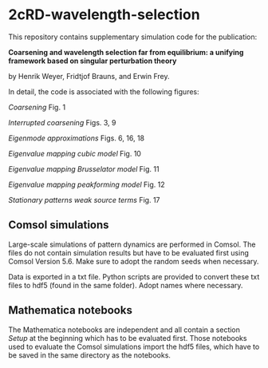 # 2cRD-wavelength-selection
This repository contains supplementary simulation code for the publication:

__Coarsening and wavelength selection far from equilibrium:
a unifying framework based on singular perturbation theory__

by Henrik Weyer, Fridtjof Brauns, and Erwin Frey.

In detail, the code is associated with the following figures:

_Coarsening_ Fig. 1

_Interrupted coarsening_ Figs. 3, 9

_Eigenmode approximations_ Figs. 6, 16, 18

_Eigenvalue mapping cubic model_ Fig. 10

_Eigenvalue mapping Brusselator model_ Fig. 11

_Eigenvalue mapping peakforming model_ Fig. 12

_Stationary patterns weak source terms_ Fig. 17

## Comsol simulations
Large-scale simulations of pattern dynamics are performed in Comsol. The files do not contain simulation results but have to be evaluated first using Comsol Version 5.6.
Make sure to adopt the random seeds when necessary.

Data is exported in a txt file. Python scripts are provided to convert these txt files to hdf5 (found in the same folder). Adopt names where necessary.

## Mathematica notebooks
The Mathematica notebooks are independent and all contain a section _Setup_ at the beginning which has to be evaluated first.
Those notebooks used to evaluate the Comsol simulations import the hdf5 files, which have to be saved in the same directory as the notebooks.
